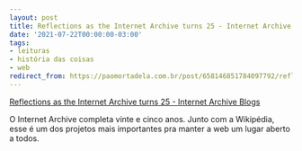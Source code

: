 ```yaml
---
layout: post
title: Reflections as the Internet Archive turns 25 - Internet Archive Blogs
date: '2021-07-22T00:00:00-03:00'
tags:
- leituras
- história das coisas
- web
redirect_from: https://paomortadela.com.br/post/658146851784097792/reflections-as-the-internet-archive-turns-25
---
```

[Reflections as the Internet Archive turns 25 - Internet Archive Blogs](https://blog.archive.org/2021/07/21/reflections-as-the-internet-archive-turns-25/)  

O Internet Archive completa vinte e cinco anos. Junto com a Wikipédia, esse é um dos projetos mais importantes pra manter a web um lugar aberto a todos.

